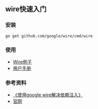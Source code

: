 ## wire快速入门

### 安装
```shell
go get github.com/google/wire/cmd/wire
```

### 使用
+ [Wire例子](./Tutorial.md)
+ [用户手册](./UserGuide.md)



### 参考资料
+ [《使用google wire解决依赖注入》](https://www.cnblogs.com/xiaohunshi/p/10364411.html)
+ [官网](https://github.com/google/wire)